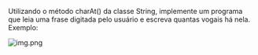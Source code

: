 Utilizando o método charAt() da classe String, implemente um programa que leia uma frase digitada pelo usuário e escreva quantas vogais há nela.
Exemplo:

![img.png](img.png)